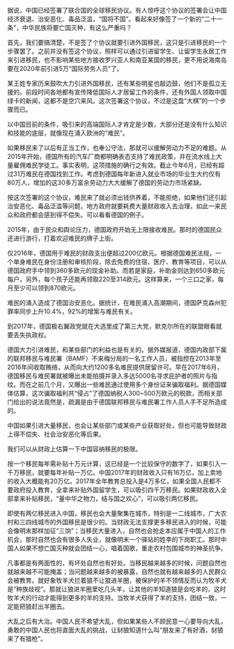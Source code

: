 据说，中国已经签署了联合国的全球移民协议。有人惊呼这个协议的签署会让中国经济衰退、治安恶化、毒品泛滥，“国将不国”。看起来好像签了一个新的“二十一条”，中华民族将要亡国灭种，有这么严重吗？



首先，我们要搞清楚，不是签了个协议就要引进外国移民，这只是引进移民的一个步骤罢了。之前并没有签这个协议，照样可以通过引进留学生、让留学生永居工作来引进移民，也不影响某些地方接收罗兴亚人和南亚某国的移民，更不用说海南岛要在2020年前引进5万“国际劳务人员”了。



某王姓专家历来鼓吹大力引进外国移民，还有某些明星也敲边鼓，他们不是孤立无援的。前段时间各地都有宣传降低国际人才居留工作的条件，还有外国人领取中国绿卡的新闻，这都不是空穴来风。这次签署这个协议，不过是这盘“大棋”的一个步骤而已。



以中国目前的条件，吸引来的高端国际人才肯定是少数，大部分还是没有什么知识和技能的底层，就像现在涌入欧洲的“难民”。



如果移民来了以后有正当工作，也奉公守法，那就可以缓解劳动力不足的难题。从2015年开始，德国所有的汽车厂商都明确表态支持了难民政策，并在流水线上大量雇佣难民学徒工。事实表明，这项措施的确行之有效。截止今年6月，已经有超过31万难民在德国找到工作。考虑到德国每年新进入就业市场的毕业生大约仅有80万人，增加的这30多万富余劳动力大大缓解了德国的劳动力市场紧缺。



按这次签署的这个协议，难民来了就必须出钱供养着，不能拒绝，如果他们还引起治安恶化、毒品泛滥等问题，地方政府就要耗费大量财政收入去治理，如此一来民众和政府都会感到得不偿失。可以看看德国的例子。



2015年，由于民众和舆论压力，德国政府开始无上限接收难民。那时的德国民众还进行游行，打着欢迎难民的牌子上街。



仅2016年，德国用于难民的财政支出便超过200亿欧元。根据德国难民法规，一个单身难民在身份注册和审核阶段，除去免费的住宿、医疗、教育等项目，可以从德国政府手中领到360多欧元的现金补助。而若是家庭，补助金则达到650多欧元每户，另外，每个孩子还能再领取220至314欧元。这样算来，一个三口之家，每月至少可以领到870欧元。



难民的涌入造成了德国治安恶化。据统计，在难民涌入高潮期间，德国萨克森州犯罪率同步上升10.4%，92%的增案与难民有关。



到2017年，德国极右翼政党就在大选里成了第三大党，默克尔所在的联盟眼看就要丢失执政权。



德国大力引进难民，和某些部门的利益也是有关的。据外媒报道，德国内政部下属的联邦移民与难民署（BAMF）不来梅分局的一名工作人员，被指控在2013年至2016年间收取贿络，从而向大约1200多名难民提供居留许可。早在2017年6月，德国移民与难民署就被曝出未能拍摄并录入多达5000名寻求庇护者的照片与指纹。而在之前几个月，又曝出一些难民通过使用多个身份证来骗取福利。据德国媒体估算，这次骗取福利共“侵占”了德国纳税人300~500万欧元的税款，而相关部门给出的说法竟然是，疏漏是由于德国联邦移民与难民署工作人员人手不足所造成的。



中国如果引进大量移民，也会让某些部门或某些产业获取好处，但也可能导致财政上得不偿失、社会治安恶化等后果。



我们可以从财政上估算一下中国容纳移民的极限。



按一个移民每年需补贴十万元计算，这已经是一个比较保守的数字了，如果引入一千万移民，就要每年补贴一万亿。中国2017年的财政收入只有16万亿，加上卖地的收入大概能有20万亿。2017年全年教育总投入是4万多亿，如果全国人民都不要政府投入教育，全拿来补贴外国留学生，可以吸引四千万移民。如果财政收入全部拿来补贴移民，“量中华之物力，结与国之欢心”，可以吸引两亿移民。



即使有两亿移民进入中国，移民也会大量聚集在城市，特别是一二线城市，广大农村和三四线城市的外国移民是很少的。当财政无法支撑更多移民进入的时候，可能会像明末那样加征“三饷”；当移民大量进入，自然也会抢走本应属于中国人的工作机会，那时自然也会有很多人失业，就像明末一个驿站的姓李的下岗职工。那时中国人如果不想亡国灭种就会团结一心，唱着国歌，重走农村包围城市的神圣抗争。



凡事都是有两面性的，有坏处自然也有好处。当移民越来越多的时候，问题自然也就越来越不可能掩盖；当问题越来越多的被暴露，自然也就有越来越多的人民群众会被教育。就好象牧羊犬拦着狼不让狼进羊圈，被保护的羊不领情反而认为牧羊犬是“种族歧视”。那就让狼进羊圈里吃几头羊，让其他的羊知道狼是会吃羊的，这时牧羊犬的行动才能得到更多的羊的支持。当牧羊犬获得了羊的支持，团结一致，一定能把狼赶出羊圈去。



大乱之后有大治。中国人民不希望大乱，但如果某些人不顾民意一心要导向大乱，勇敢的中国人民也将直面大乱的挑战，让豺狼知道什么叫“朋友来了有好酒，豺狼来了有猎枪”。
